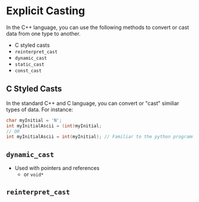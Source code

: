 # Explicit Casting

In the C++ language, you can use the following methods to convert
or cast data from one type to another.

- C styled casts
- `reinterpret_cast`
- `dynamic_cast`
- `static_cast`
- `const_cast`


## C Styled Casts

In the standard C++ and C language, you can convert or "cast" similiar types of data.
For instance:

```cpp
char myInitial = 'N';
int myInitialAscii = (int)myInitial;
// OR
int myInitialAscii = int(myInitial); // Familiar to the python programmer
```

## `dynamic_cast`

- Used with pointers and references
	- or `void*`



## `reinterpret_cast`




